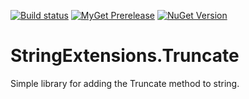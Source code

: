 [![Build status](https://ci.appveyor.com/api/projects/status/1rf621l2p5pu9d7i?svg=true)](https://ci.appveyor.com/project/mrstebo/stringextensions-truncate)
[![MyGet Prerelease](https://img.shields.io/myget/mrstebo/v/StringExtensions.Truncate.svg?label=MyGet_Prerelease)](https://www.myget.org/feed/mrstebo/package/nuget/StringExtensions.Truncate)
[![NuGet Version](https://img.shields.io/nuget/v/StringExtensions.Truncate.svg)](https://www.nuget.org/packages/StringExtensions.Truncate/)

# StringExtensions.Truncate
Simple library for adding the Truncate method to string.
